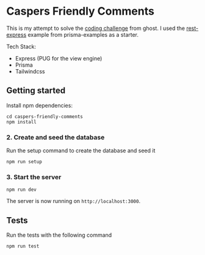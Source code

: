 # Caspers Friendly Comments

This is my attempt to solve the [coding challenge](https://ghost.notion.site/Coding-challenge-4b8ae672b90745dda06afeeea0f27267) from ghost. I used the [rest-express](https://github.com/prisma/prisma-examples/tree/latest/typescript/rest-express) example from prisma-examples as a starter.

Tech Stack:

-   Express (PUG for the view engine)
-   Prisma
-   Tailwindcss

## Getting started

Install npm dependencies:

```
cd caspers-friendly-comments
npm install
```

### 2. Create and seed the database

Run the setup command to create the database and seed it

```
npm run setup
```

### 3. Start the server

```
npm run dev
```

The server is now running on `http://localhost:3000`.

## Tests

Run the tests with the following command

```
npm run test
```
